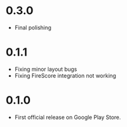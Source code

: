 # 0.3.0
- Final polishing

# 0.1.1
- Fixing minor layout bugs
- Fixing FireScore integration not working

# 0.1.0
- First official release on Google Play Store.
